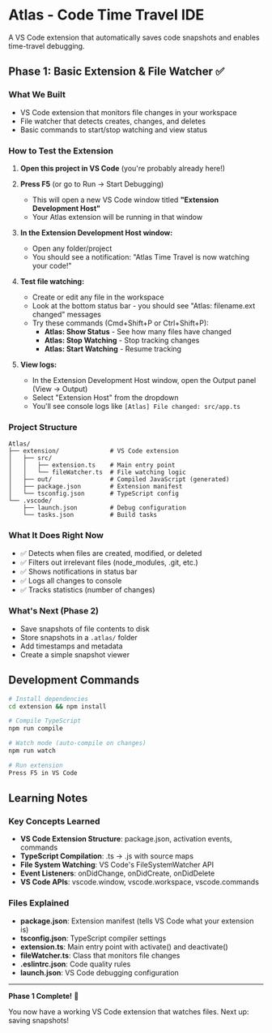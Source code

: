 # Atlas - Code Time Travel IDE

A VS Code extension that automatically saves code snapshots and enables time-travel debugging.

## Phase 1: Basic Extension & File Watcher ✅

### What We Built
- VS Code extension that monitors file changes in your workspace
- File watcher that detects creates, changes, and deletes
- Basic commands to start/stop watching and view status

### How to Test the Extension

1. **Open this project in VS Code** (you're probably already here!)

2. **Press F5** (or go to Run → Start Debugging)
   - This will open a new VS Code window titled **"Extension Development Host"**
   - Your Atlas extension will be running in that window

3. **In the Extension Development Host window:**
   - Open any folder/project
   - You should see a notification: "Atlas Time Travel is now watching your code!"

4. **Test file watching:**
   - Create or edit any file in the workspace
   - Look at the bottom status bar - you should see "Atlas: filename.ext changed" messages
   - Try these commands (Cmd+Shift+P or Ctrl+Shift+P):
     - **Atlas: Show Status** - See how many files have changed
     - **Atlas: Stop Watching** - Stop tracking changes
     - **Atlas: Start Watching** - Resume tracking

5. **View logs:**
   - In the Extension Development Host window, open the Output panel (View → Output)
   - Select "Extension Host" from the dropdown
   - You'll see console logs like `[Atlas] File changed: src/app.ts`

### Project Structure

```
Atlas/
├── extension/              # VS Code extension
│   ├── src/
│   │   ├── extension.ts    # Main entry point
│   │   └── fileWatcher.ts  # File watching logic
│   ├── out/                # Compiled JavaScript (generated)
│   ├── package.json        # Extension manifest
│   └── tsconfig.json       # TypeScript config
└── .vscode/
    ├── launch.json         # Debug configuration
    └── tasks.json          # Build tasks
```

### What It Does Right Now

- ✅ Detects when files are created, modified, or deleted
- ✅ Filters out irrelevant files (node_modules, .git, etc.)
- ✅ Shows notifications in status bar
- ✅ Logs all changes to console
- ✅ Tracks statistics (number of changes)

### What's Next (Phase 2)

- Save snapshots of file contents to disk
- Store snapshots in a `.atlas/` folder
- Add timestamps and metadata
- Create a simple snapshot viewer

## Development Commands

```bash
# Install dependencies
cd extension && npm install

# Compile TypeScript
npm run compile

# Watch mode (auto-compile on changes)
npm run watch

# Run extension
Press F5 in VS Code
```

## Learning Notes

### Key Concepts Learned
- **VS Code Extension Structure**: package.json, activation events, commands
- **TypeScript Compilation**: .ts → .js with source maps
- **File System Watching**: VS Code's FileSystemWatcher API
- **Event Listeners**: onDidChange, onDidCreate, onDidDelete
- **VS Code APIs**: vscode.window, vscode.workspace, vscode.commands

### Files Explained
- **package.json**: Extension manifest (tells VS Code what your extension is)
- **tsconfig.json**: TypeScript compiler settings
- **extension.ts**: Main entry point with activate() and deactivate()
- **fileWatcher.ts**: Class that monitors file changes
- **.eslintrc.json**: Code quality rules
- **launch.json**: VS Code debugging configuration

---

**Phase 1 Complete!** 🎉

You now have a working VS Code extension that watches files. Next up: saving snapshots!

